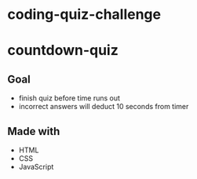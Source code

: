 # coding-quiz-challenge

# countdown-quiz

## Goal
 * finish quiz before time runs out
 * incorrect answers will deduct 10 seconds from timer
 
 ## Made with
 * HTML
 * CSS
 * JavaScript

